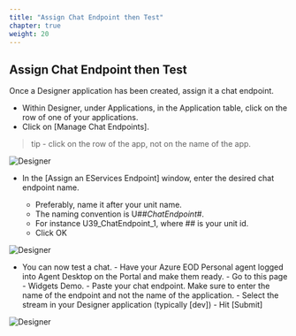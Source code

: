 ```yaml
---
title: "Assign Chat Endpoint then Test"
chapter: true
weight: 20
---
```


## Assign Chat Endpoint then Test
Once a Designer application has been created, assign it a chat endpoint. 

- Within Designer, under Applications, in the Application table, click on the row of one of your applications.
- Click on [Manage Chat Endpoints]. 
 
>tip - click on the row of the app, not on the name of the app. 

![Designer](/images/file_1622754045059_azureDesignerTile.png)

- In the [Assign an EServices Endpoint] window, enter the desired chat endpoint name.

     - Preferably, name it after your unit name.
     - The naming convention is U##_ChatEndpoint_#. 
     - For instance U39_ChatEndpoint_1, where ## is your unit id.
     - Click OK  

![Designer](/images/file_1622754045059_azureDesignerTile.png)

- You can now test a chat.
      - Have your Azure EOD Personal agent logged into Agent Desktop on the Portal and make them ready.
      - Go to this page - Widgets Demo. 
      - Paste your chat endpoint. Make sure to enter the name of the endpoint and not the name of the application.
      - Select the stream in your Designer application (typically [dev])
      - Hit [Submit]

![Designer](/images/file_1622754045059_azureDesignerTile.png)



